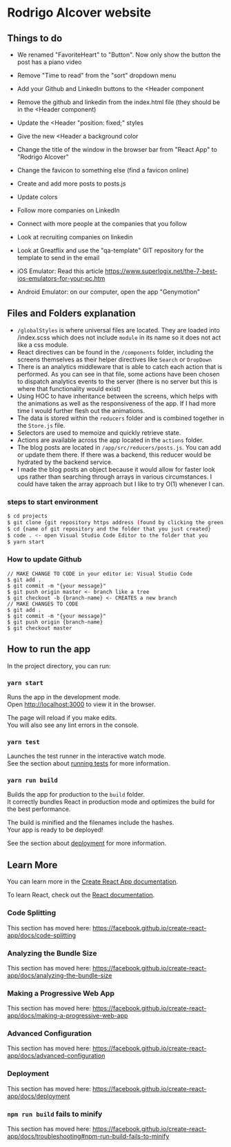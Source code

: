 # Rodrigo Alcover website

## Things to do
* We renamed "FavoriteHeart" to "Button".  Now only show the button the post has a piano video
* Remove "Time to read" from the "sort" dropdown menu
* Add your Github and LinkedIn buttons to the <Header component
* Remove the github and linkedin from the index.html file (they should be in the <Header component)
* Update the <Header "position: fixed;" styles
* Give the new <Header a background color


* Change the title of the window in the browser bar from "React App" to "Rodrigo Alcover"
* Change the favicon to something else (find a favicon online)
* Create and add more posts to posts.js
* Update colors
* Follow more companies on LinkedIn
* Connect with more people at the companies that you follow
* Look at recruiting companies on linkedin
* Look at Greatflix and use the "qa-template" GIT repository for the template to send in the email
* iOS Emulator: Read this article https://www.superlogix.net/the-7-best-ios-emulators-for-your-pc.htm
* Android Emulator: on our computer, open the app "Genymotion"


## Files and Folders explanation
* `/globalStyles` is where universal files are located.  They are loaded into /index.scss which does not include `module` in its name so it does not act like a css module.
* React directives can be found in the `/components` folder, including the screens themselves as their helper directives like `Search` or `DropDown`
* There is an analytics middleware that is able to catch each action that is performed.  As you can see in that file, some actions have been chosen to dispatch analytics events to the server (there is no server but this is where that functionality would exist)
* Using HOC to have inheritance between the screens, which helps with the animations as well as the responsiveness of the app.  If I had more time I would further flesh out the animations.
* The data is stored within the `reducers` folder and is combined together in the `Store.js` file.
* Selectors are used to memoize and quickly retrieve state.
* Actions are available across the app located in the `actions` folder.
* The blog posts are located in `/app/src/reducers/posts.js`.  You can add or update them there.  If there was a backend, this reducer would be hydrated by the backend service.
* I made the blog posts an object because it would allow for faster look ups rather than searching through arrays in various circumstances.  I could have taken the array approach but I like to try O(1) whenever I can.

### steps to start environment
```bash
$ cd projects
$ git clone {git repository https address (found by clicking the green CODE button on a Github repository website)}
$ cd {name of git repository and the folder that you just created}
$ code . <- open Visual Studio Code Editor to the folder that you 
$ yarn start
```

### How to update Github
```
// MAKE CHANGE TO CODE in your editor ie: Visual Studio Code
$ git add .
$ git commit -m "{your message}"
$ git push origin master <- branch like a tree
$ git checkout -b {branch-name} <- CREATES a new branch
// MAKE CHANGES TO CODE
$ git add .
$ git commit -m "{your message}"
$ git push origin {branch-name}
$ git checkout master
```

## How to run the app

In the project directory, you can run:

### `yarn start`

Runs the app in the development mode.<br>
Open [http://localhost:3000](http://localhost:3000) to view it in the browser.

The page will reload if you make edits.<br>
You will also see any lint errors in the console.

### `yarn test`

Launches the test runner in the interactive watch mode.<br>
See the section about [running tests](https://facebook.github.io/create-react-app/docs/running-tests) for more information.

### `yarn run build`

Builds the app for production to the `build` folder.<br>
It correctly bundles React in production mode and optimizes the build for the best performance.

The build is minified and the filenames include the hashes.<br>
Your app is ready to be deployed!

See the section about [deployment](https://facebook.github.io/create-react-app/docs/deployment) for more information.

## Learn More

You can learn more in the [Create React App documentation](https://facebook.github.io/create-react-app/docs/getting-started).

To learn React, check out the [React documentation](https://reactjs.org/).

### Code Splitting

This section has moved here: https://facebook.github.io/create-react-app/docs/code-splitting

### Analyzing the Bundle Size

This section has moved here: https://facebook.github.io/create-react-app/docs/analyzing-the-bundle-size

### Making a Progressive Web App

This section has moved here: https://facebook.github.io/create-react-app/docs/making-a-progressive-web-app

### Advanced Configuration

This section has moved here: https://facebook.github.io/create-react-app/docs/advanced-configuration

### Deployment

This section has moved here: https://facebook.github.io/create-react-app/docs/deployment

### `npm run build` fails to minify

This section has moved here: https://facebook.github.io/create-react-app/docs/troubleshooting#npm-run-build-fails-to-minify